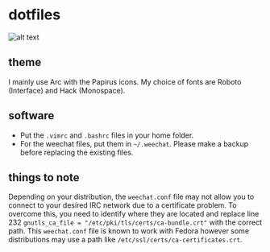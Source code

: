 # dotfiles

![alt text]()

## theme
I mainly use Arc with the Papirus icons. My choice of fonts are Roboto (Interface) and Hack (Monospace). 

## software
* Put the `.vimrc` and `.bashrc` files in your home folder. 
* For the weechat files, put them in `~/.weechat`. Please make a backup before replacing the existing files.

## things to note
Depending on your distribution, the `weechat.conf` file may not allow you to connect to your desired IRC network due to a certificate problem. To overcome this, you need to identify where they are located and replace line 232 `gnutls_ca_file = "/etc/pki/tls/certs/ca-bundle.crt"` with the correct path. This `weechat.conf` file is known to work with Fedora however some distributions may use a path like `/etc/ssl/certs/ca-certificates.crt`.

